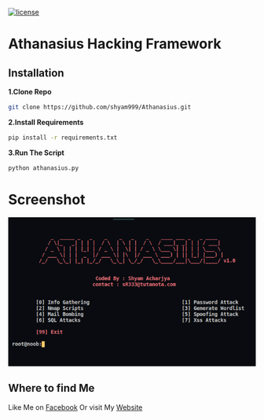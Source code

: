 [![license](https://img.shields.io/github/license/DAVFoundation/captain-n3m0.svg?style=flat-square)](https://github.com/shyam999/django-blog/blob/master/LICENSE)
# Athanasius Hacking Framework

## Installation
**1.Clone Repo**
```sh
git clone https://github.com/shyam999/Athanasius.git
```
**2.Install Requirements**
```sh
pip install -r requirements.txt
```
**3.Run The Script**
```sh
python athanasius.py
```
# Screenshot
![](screenshot/term1.png)

## Where to find Me
Like Me on [Facebook](https://www.facebook.com/shyam333445/)
Or visit My [Website](https://shyam999.github.io)
